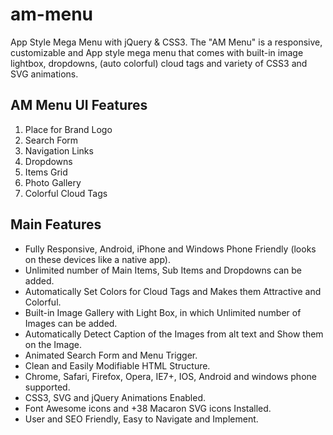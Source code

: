 # am-menu
App Style Mega Menu with jQuery &amp; CSS3. The "AM Menu" is a responsive, customizable and App style mega menu that comes with built-in image lightbox, dropdowns, (auto colorful) cloud tags and variety of CSS3 and SVG animations. 
 ## AM Menu UI Features 
   <ol>
      <li> Place for Brand Logo</li>
      <li> Search Form</li>
      <li> Navigation Links</li>
      <li> Dropdowns</li>
      <li> Items Grid </li>
      <li> Photo Gallery </li>
      <li> Colorful Cloud Tags</li>
   </ol>
   <h2> Main Features</h2>
   <ul>
      <li>Fully Responsive, Android, iPhone and Windows Phone Friendly (looks on these devices like a native app). </li>
      <li>Unlimited number of Main Items, Sub Items and Dropdowns can be added. </li>
      <li>Automatically Set Colors for Cloud Tags and Makes them Attractive and Colorful.  </li>
      <li>Built-in Image Gallery with Light Box, in which Unlimited number of Images can be added.  </li>
      <li> Automatically Detect Caption of the Images from alt text and Show them on the Image. </li>
      <li>Animated Search Form and Menu Trigger. </li>
      <li>Clean and Easily Modifiable HTML Structure. </li>
      <li> Chrome, Safari, Firefox, Opera, IE7+, IOS, Android and windows phone supported. </li>
      <li> CSS3, SVG and jQuery Animations Enabled.  </li>
      <li>Font Awesome icons and +38 Macaron SVG icons Installed. </li>
      <li> User and SEO Friendly, Easy to Navigate and Implement. </li>
   </ul>
